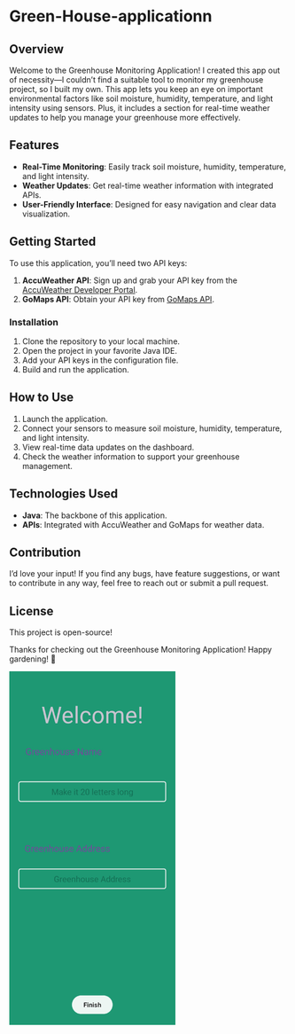 # Green-House-applicationn

## Overview

Welcome to the Greenhouse Monitoring Application! I created this app out of necessity—I couldn’t find a suitable tool to monitor my greenhouse project, so I built my own. This app lets you keep an eye on important environmental factors like soil moisture, humidity, temperature, and light intensity using sensors. Plus, it includes a section for real-time weather updates to help you manage your greenhouse more effectively.

## Features

- **Real-Time Monitoring**: Easily track soil moisture, humidity, temperature, and light intensity.
- **Weather Updates**: Get real-time weather information with integrated APIs.
- **User-Friendly Interface**: Designed for easy navigation and clear data visualization.

## Getting Started

To use this application, you’ll need two API keys:

1. **AccuWeather API**: Sign up and grab your API key from the [AccuWeather Developer Portal](https://developer.accuweather.com/).
2. **GoMaps API**: Obtain your API key from [GoMaps API](https://app.gomaps.pro/apis).

### Installation

1. Clone the repository to your local machine.
2. Open the project in your favorite Java IDE.
3. Add your API keys in the configuration file.
4. Build and run the application.

## How to Use

1. Launch the application.
2. Connect your sensors to measure soil moisture, humidity, temperature, and light intensity.
3. View real-time data updates on the dashboard.
4. Check the weather information to support your greenhouse management.

## Technologies Used

- **Java**: The backbone of this application.
- **APIs**: Integrated with AccuWeather and GoMaps for weather data.

## Contribution

I’d love your input! If you find any bugs, have feature suggestions, or want to contribute in any way, feel free to reach out or submit a pull request.

## License

This project is open-source!

Thanks for checking out the Greenhouse Monitoring Application! Happy gardening! 🌱

<img src="https://github.com/ArithaBandara/Green-House-application/blob/main/application_/welcome.jpg" alt="Greenhouse" width="300" />


